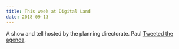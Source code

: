 ```yaml
---
title: This week at Digital Land
date: 2018-09-13
---
```


A show and tell hosted by the planning directorate. Paul <a href="https://twitter.com/psd/status/1040230532372684800">Tweeted the agenda</a>.
